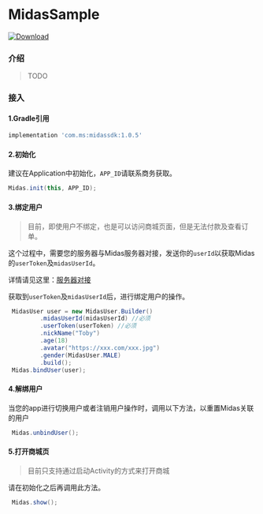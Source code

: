 # MidasSample

[![Download](https://api.bintray.com/packages/mobisummer/maven/midassdk/images/download.svg?version=1.0.5)](https://bintray.com/mobisummer/maven/midassdk/1.0.5/link)



### 介绍

> TODO

### 接入

#### 1.Gradle引用

```groovy
implementation 'com.ms:midassdk:1.0.5'
```

#### 2.初始化

建议在Application中初始化，`APP_ID`请联系商务获取。

```java
Midas.init(this, APP_ID);
```

#### 3.绑定用户

> 目前，即使用户不绑定，也是可以访问商城页面，但是无法付款及查看订单。

这个过程中，需要您的服务器与Midas服务器对接，发送你的`userId`以获取Midas的`userToken`及`midasUserId`。

详情请见这里：[服务器对接](http://dummy.com)

获取到`userToken`及`midasUserId`后，进行绑定用户的操作。

```java
 MidasUser user = new MidasUser.Builder()
         .midasUserId(midasUserId) //必须
         .userToken(userToken) //必须
         .nickName("Toby")
         .age(18)
         .avatar("https://xxx.com/xxx.jpg")
         .gender(MidasUser.MALE)
         .build();
 Midas.bindUser(user);
```

#### 4.解绑用户

当您的app进行切换用户或者注销用户操作时，调用以下方法，以重置Midas关联的用户

```java
 Midas.unbindUser();
```

#### 5.打开商城页

> 目前只支持通过启动Activity的方式来打开商城

请在初始化之后再调用此方法。

```java
 Midas.show();
```







